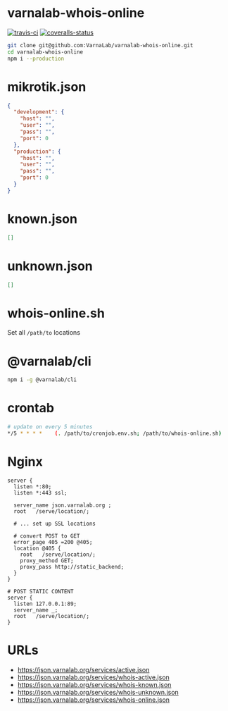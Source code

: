 
# varnalab-whois-online

[![travis-ci]][travis] [![coveralls-status]][coveralls]

```bash
git clone git@github.com:VarnaLab/varnalab-whois-online.git
cd varnalab-whois-online
npm i --production
```


# mikrotik.json

```json
{
  "development": {
    "host": "",
    "user": "",
    "pass": "",
    "port": 0
  },
  "production": {
    "host": "",
    "user": "",
    "pass": "",
    "port": 0
  }
}
```


# known.json

```json
[]
```

# unknown.json

```json
[]
```

# whois-online.sh

Set all `/path/to` locations


# @varnalab/cli

```bash
npm i -g @varnalab/cli
```


# crontab

```bash
# update on every 5 minutes
*/5 * * * *    (. /path/to/cronjob.env.sh; /path/to/whois-online.sh)
```


# Nginx

```nginx
server {
  listen *:80;
  listen *:443 ssl;

  server_name json.varnalab.org ;
  root   /serve/location/;

  # ... set up SSL locations

  # convert POST to GET
  error_page 405 =200 @405;
  location @405 {
    root   /serve/location/;
    proxy_method GET;
    proxy_pass http://static_backend;
  }
}

# POST STATIC CONTENT
server {
  listen 127.0.0.1:89;
  server_name _;
  root   /serve/location/;
}
```


# URLs

- https://json.varnalab.org/services/active.json
- https://json.varnalab.org/services/whois-active.json
- https://json.varnalab.org/services/whois-known.json
- https://json.varnalab.org/services/whois-unknown.json
- https://json.varnalab.org/services/whois-online.json


[travis-ci]: https://img.shields.io/travis/VarnaLab/varnalab-whois-online/master.svg?style=flat-square (Build Status - Travis CI)
[coveralls-status]: https://img.shields.io/coveralls/VarnaLab/varnalab-whois-online.svg?style=flat-square (Test Coverage - Coveralls)

[travis]: https://travis-ci.org/VarnaLab/varnalab-whois-online
[coveralls]: https://coveralls.io/github/VarnaLab/varnalab-whois-online
